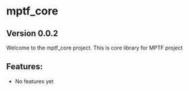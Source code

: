 # mptf_core

## Version 0.0.2

Welcome to the mptf_core project. This is core library for MPTF project

## Features:
- No features yet